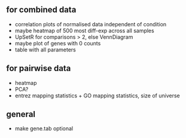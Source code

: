 for combined data
-----------------
* correlation plots of normalised data independent of condition 
* maybe heatmap of 500 most diff-exp across all samples
* UpSetR for comparisons > 2, else VennDiagram
* maybe plot of genes with 0 counts
* table with all parameters

for pairwise data
-----------------
* heatmap
* PCA?
* entrez mapping statistics + GO mapping statistics, size of universe


general 
------- 
* make gene.tab optional






